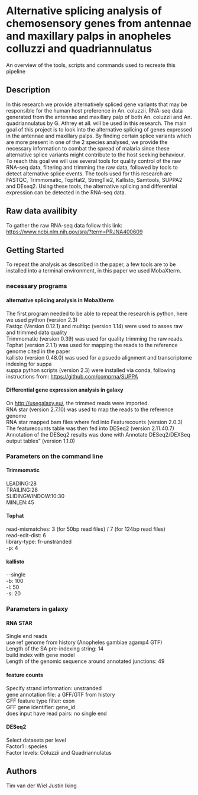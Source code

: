# Alternative splicing analysis of chemosensory genes from antennae and maxillary palps in anopheles colluzzi and quadriannulatus 

An overview of the tools, scripts and commands used to recreate this pipeline

## Description

In this research we provide alternatively spliced gene variants that may be responsible for the human host preference in An. coluzzii. RNA-seq data generated from the antennae and maxillary palp of both An. coluzzii and An. quadriannulatus by G. Athrey et all. will be used in this research. The main goal of this project is to look into the alternative splicing of genes expressed in the antennae and maxillary palps. By finding certain splice variants which are more present in one of the 2 species analysed, we provide the necessary information to combat the spread of malaria since these alternative splice variants might contribute to the host seeking behaviour. To reach this goal we will use several tools for quality control of the raw RNA-seq data, filtering and trimming the raw data, followed by tools to detect alternative splice events. The tools used for this research are FASTQC, Trimmomatic, TopHat2, StringTie2, Kallisto, Samtools, SUPPA2 and DEseq2. Using these tools, the alternative splicing and differential expression can be detected in the RNA-seq data. 
## Raw data availibity
To gather the raw RNA-seq data follow this link: https://www.ncbi.nlm.nih.gov/sra/?term=PRJNA400609

## Getting Started
To repeat the analysis as described in the paper, a few tools are to be installed into a terminal environment, in this paper we used MobaXterm.
### necessary programs
#### alternative splicing analysis in MobaXterm
The first program needed to be able to repeat the research is python, here we used python (version 2.3)<br />
Fastqc (Version 0.12.1) and multiqc (version 1.14) were used to asses raw and trimmed data quality<br />
Trimmomatic (version 0.39) was used for quality trimming the raw reads.<br />
Tophat (version 2.1.1) was used for mapping the reads to the reference genome cited in the paper<br />
kallisto (version 0.48.0) was used for a psuedo alignment and transcriptome indexing for suppa<br />
suppa python scripts (version 2.3) were installed via conda, following instructions from: https://github.com/comprna/SUPPA

#### Differential gene expression analysis in galaxy
On http://usegalaxy.eu/, the trimmed reads were imported.<br />
RNA star (version 2.7.10) was used to map the reads to the reference genome <br />
RNA star mapped bam files where fed into Featurecounts (version 2.0.3) <br />
The featurecounts table was then fed into DESeq2 (version 2.11.40.7)<br />
Annotation of the DESeq2 results was done with Annotate DESeq2/DEXSeq output tables” (version 1.1.0) <br />

### Parameters on the command line
#### Trimmomatic
LEADING:28 <br />
TRAILING:28 <br />
SLIDINGWINDOW:10:30 <br />
MINLEN:45 <br />

#### Tophat
read-mismatches: 3 (for 50bp read files) / 7 (for 124bp read files)  <br /> 
read-edit-dist: 6 <br /> 
library-type: fr-unstranded <br /> 
-p: 4 <br />

#### kallisto
--single<br />
-b: 100<br />
-l: 50 <br />
-s: 20<br />

### Parameters in galaxy

#### RNA STAR
Single end reads <br />
use ref genome from history (Anopheles gambiae agamp4 GTF) <br />
Length of the SA pre-indexing string: 14 <br />
build index with gene model <br />
Length of the genomic sequence around annotated junctions: 49  <br />

#### feature counts
Specify strand information: unstranded<br />
gene annotation file: a GFF/GTF from history<br />
GFF feature type filter: exon<br />
GFF gene identifier: gene_id<br />
does input have read pairs: no single end<br />

#### DESeq2 
Select datasets per level<br />
Factor1 : species<br />
Factor levels: Coluzzii and Quadriannulatus<br />





## Authors

Tim van der Wiel
Justin Iking


